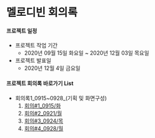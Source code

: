 # 멜로디빈 회의록



#### 프로젝트 일정

* 프로젝트 작업 기간
  * 2020년 09월 15일 화요일 ~ 2020년 12월 03일 목요일
* 프로젝트 발표일
  * 2020년 12월 4일 금요일 



#### 프로젝트 회의록 바로가기 List

* 회의록1_0915~0928_(기획 및 화면구성)
  1. [회의#1_0915/화](https://github.com/melody-Bean/melody-Bean-meetingMinutes/blob/master/%ED%9A%8C%EC%9D%98%EB%A1%9D1_0915~0928_(%EA%B8%B0%ED%9A%8D%20%EB%B0%8F%20%ED%99%94%EB%A9%B4%EA%B5%AC%EC%84%B1)/%ED%9A%8C%EC%9D%98%231_0915%ED%99%94.md)
  2. [회의#2_0921/월](https://github.com/melody-Bean/melody-Bean-meetingMinutes/blob/master/%ED%9A%8C%EC%9D%98%EB%A1%9D1_0915~0928_(%EA%B8%B0%ED%9A%8D%20%EB%B0%8F%20%ED%99%94%EB%A9%B4%EA%B5%AC%EC%84%B1)/%ED%9A%8C%EC%9D%98%232.melodyBean_0921%EC%9B%94.md)
  3. [회의#3_0924/목](https://github.com/melody-Bean/melody-Bean-meetingMinutes/blob/master/%ED%9A%8C%EC%9D%98%EB%A1%9D1_0915~0928_(%EA%B8%B0%ED%9A%8D%20%EB%B0%8F%20%ED%99%94%EB%A9%B4%EA%B5%AC%EC%84%B1)/%ED%9A%8C%EC%9D%98%233.melodyBean_0924%EB%AA%A9.md)
  4. [회의#4_0928/월](https://github.com/melody-Bean/melody-Bean-meetingMinutes/blob/master/%ED%9A%8C%EC%9D%98%EB%A1%9D1_0915~0928_(%EA%B8%B0%ED%9A%8D%20%EB%B0%8F%20%ED%99%94%EB%A9%B4%EA%B5%AC%EC%84%B1)/%ED%9A%8C%EC%9D%98%234.melodyBean_0928%EC%9B%94.md)
